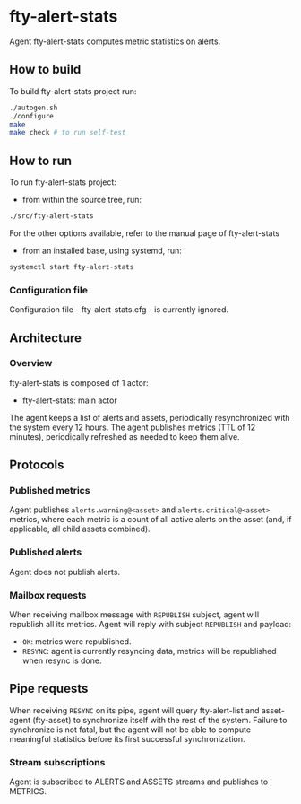 # fty-alert-stats

Agent fty-alert-stats computes metric statistics on alerts.

## How to build

To build fty-alert-stats project run:

```bash
./autogen.sh
./configure
make
make check # to run self-test
```

## How to run

To run fty-alert-stats project:

* from within the source tree, run:

```bash
./src/fty-alert-stats
```

For the other options available, refer to the manual page of fty-alert-stats

* from an installed base, using systemd, run:

```bash
systemctl start fty-alert-stats
```

### Configuration file

Configuration file - fty-alert-stats.cfg - is currently ignored.

## Architecture

### Overview

fty-alert-stats is composed of 1 actor:

* fty-alert-stats: main actor

The agent keeps a list of alerts and assets, periodically resynchronized with
the system every 12 hours. The agent publishes metrics (TTL of 12 minutes),
periodically refreshed as needed to keep them alive.

## Protocols

### Published metrics

Agent publishes `alerts.warning@<asset>` and `alerts.critical@<asset>` metrics,
where each metric is a count of all active alerts on the asset (and, if
applicable, all child assets combined).

### Published alerts

Agent does not publish alerts.

### Mailbox requests

When receiving mailbox message with `REPUBLISH` subject, agent will republish
all its metrics. Agent will reply with subject `REPUBLISH` and payload:
 * `OK`: metrics were republished.
 * `RESYNC`: agent is currently resyncing data, metrics will be republished when resync is done.

## Pipe requests

When receiving `RESYNC` on its pipe, agent will query fty-alert-list and
asset-agent (fty-asset) to synchronize itself with the rest of the system.
Failure to synchronize is not fatal, but the agent will not be able
to compute meaningful statistics before its first successful synchronization.

### Stream subscriptions

Agent is subscribed to ALERTS and ASSETS streams and publishes to METRICS.
